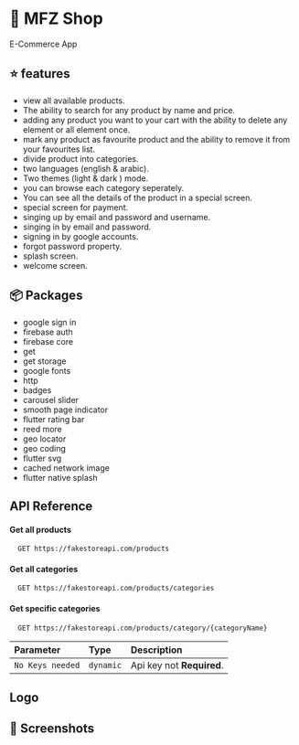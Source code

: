 # 🛒 MFZ Shop

E-Commerce App

## ⭐ features
- view all available products.
- The ability to search for any product by name and price.
- adding any product you want to your cart with the ability to delete any element or all element once.
- mark any product as favourite product and the ability to remove it from your favourites list.
- divide product into categories.
- two languages (english & arabic).
- Two themes (light & dark ) mode.
- you can browse each category seperately.
- You can see all the details of the product in a special screen.
- special screen for payment.
- singing up by email and password and username.
- singing in by email and password.
- signing in by google accounts.
- forgot password property.
- splash screen.
- welcome screen.

## 📦 Packages
- google sign in
- firebase auth
- firebase core
- get
- get storage
- google fonts
- http
- badges
- carousel slider
- smooth page indicator
- flutter rating bar
- reed more
- geo locator
- geo coding
- flutter svg
- cached network image
- flutter native splash

## API Reference

#### Get all products

```https
  GET https://fakestoreapi.com/products
```

#### Get all categories

```https
  GET https://fakestoreapi.com/products/categories
```

#### Get specific categories

```https
  GET https://fakestoreapi.com/products/category/{categoryName}
```
| Parameter | Type     | Description                |
| :-------- | :------- | :------------------------- |
| `No Keys needed` | `dynamic` | Api key not **Required**. |


## Logo

## 📸 Screenshots
